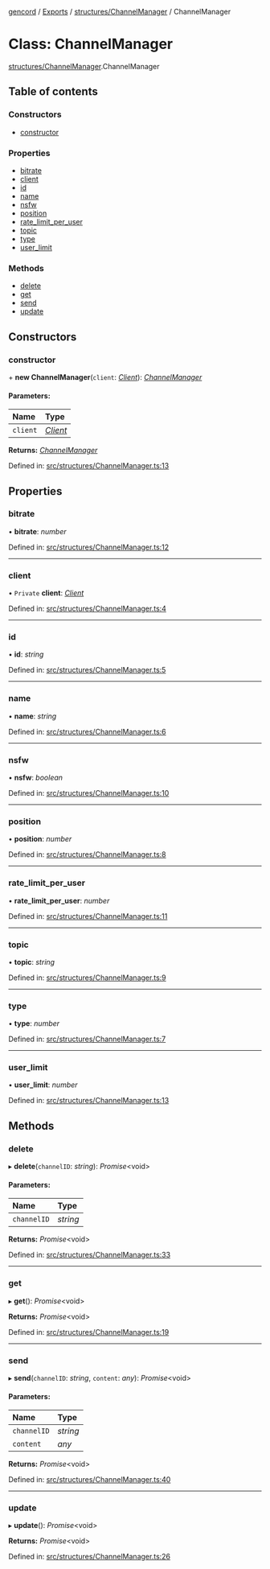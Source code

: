 [gencord](../README.md) / [Exports](../modules.md) / [structures/ChannelManager](../modules/structures_channelmanager.md) / ChannelManager

# Class: ChannelManager

[structures/ChannelManager](../modules/structures_channelmanager.md).ChannelManager

## Table of contents

### Constructors

- [constructor](structures_channelmanager.channelmanager.md#constructor)

### Properties

- [bitrate](structures_channelmanager.channelmanager.md#bitrate)
- [client](structures_channelmanager.channelmanager.md#client)
- [id](structures_channelmanager.channelmanager.md#id)
- [name](structures_channelmanager.channelmanager.md#name)
- [nsfw](structures_channelmanager.channelmanager.md#nsfw)
- [position](structures_channelmanager.channelmanager.md#position)
- [rate\_limit\_per\_user](structures_channelmanager.channelmanager.md#rate_limit_per_user)
- [topic](structures_channelmanager.channelmanager.md#topic)
- [type](structures_channelmanager.channelmanager.md#type)
- [user\_limit](structures_channelmanager.channelmanager.md#user_limit)

### Methods

- [delete](structures_channelmanager.channelmanager.md#delete)
- [get](structures_channelmanager.channelmanager.md#get)
- [send](structures_channelmanager.channelmanager.md#send)
- [update](structures_channelmanager.channelmanager.md#update)

## Constructors

### constructor

\+ **new ChannelManager**(`client`: [*Client*](client.client-1.md)): [*ChannelManager*](structures_channelmanager.channelmanager.md)

#### Parameters:

Name | Type |
:------ | :------ |
`client` | [*Client*](client.client-1.md) |

**Returns:** [*ChannelManager*](structures_channelmanager.channelmanager.md)

Defined in: [src/structures/ChannelManager.ts:13](https://github.com/Gencord/gencord/blob/a52c25b/src/structures/ChannelManager.ts#L13)

## Properties

### bitrate

• **bitrate**: *number*

Defined in: [src/structures/ChannelManager.ts:12](https://github.com/Gencord/gencord/blob/a52c25b/src/structures/ChannelManager.ts#L12)

___

### client

• `Private` **client**: [*Client*](client.client-1.md)

Defined in: [src/structures/ChannelManager.ts:4](https://github.com/Gencord/gencord/blob/a52c25b/src/structures/ChannelManager.ts#L4)

___

### id

• **id**: *string*

Defined in: [src/structures/ChannelManager.ts:5](https://github.com/Gencord/gencord/blob/a52c25b/src/structures/ChannelManager.ts#L5)

___

### name

• **name**: *string*

Defined in: [src/structures/ChannelManager.ts:6](https://github.com/Gencord/gencord/blob/a52c25b/src/structures/ChannelManager.ts#L6)

___

### nsfw

• **nsfw**: *boolean*

Defined in: [src/structures/ChannelManager.ts:10](https://github.com/Gencord/gencord/blob/a52c25b/src/structures/ChannelManager.ts#L10)

___

### position

• **position**: *number*

Defined in: [src/structures/ChannelManager.ts:8](https://github.com/Gencord/gencord/blob/a52c25b/src/structures/ChannelManager.ts#L8)

___

### rate\_limit\_per\_user

• **rate\_limit\_per\_user**: *number*

Defined in: [src/structures/ChannelManager.ts:11](https://github.com/Gencord/gencord/blob/a52c25b/src/structures/ChannelManager.ts#L11)

___

### topic

• **topic**: *string*

Defined in: [src/structures/ChannelManager.ts:9](https://github.com/Gencord/gencord/blob/a52c25b/src/structures/ChannelManager.ts#L9)

___

### type

• **type**: *number*

Defined in: [src/structures/ChannelManager.ts:7](https://github.com/Gencord/gencord/blob/a52c25b/src/structures/ChannelManager.ts#L7)

___

### user\_limit

• **user\_limit**: *number*

Defined in: [src/structures/ChannelManager.ts:13](https://github.com/Gencord/gencord/blob/a52c25b/src/structures/ChannelManager.ts#L13)

## Methods

### delete

▸ **delete**(`channelID`: *string*): *Promise*<void\>

#### Parameters:

Name | Type |
:------ | :------ |
`channelID` | *string* |

**Returns:** *Promise*<void\>

Defined in: [src/structures/ChannelManager.ts:33](https://github.com/Gencord/gencord/blob/a52c25b/src/structures/ChannelManager.ts#L33)

___

### get

▸ **get**(): *Promise*<void\>

**Returns:** *Promise*<void\>

Defined in: [src/structures/ChannelManager.ts:19](https://github.com/Gencord/gencord/blob/a52c25b/src/structures/ChannelManager.ts#L19)

___

### send

▸ **send**(`channelID`: *string*, `content`: *any*): *Promise*<void\>

#### Parameters:

Name | Type |
:------ | :------ |
`channelID` | *string* |
`content` | *any* |

**Returns:** *Promise*<void\>

Defined in: [src/structures/ChannelManager.ts:40](https://github.com/Gencord/gencord/blob/a52c25b/src/structures/ChannelManager.ts#L40)

___

### update

▸ **update**(): *Promise*<void\>

**Returns:** *Promise*<void\>

Defined in: [src/structures/ChannelManager.ts:26](https://github.com/Gencord/gencord/blob/a52c25b/src/structures/ChannelManager.ts#L26)
